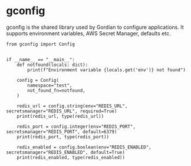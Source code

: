 # gconfig

gconfig is the shared library used by Gordian to configure applications.
It supports environment variables, AWS Secret Manager, defaults etc.

```
from gconfig import Config


if __name__ == "__main__":
    def notfound(locals: dict):
        print(f"Environment variable {locals.get('env')} not found")

    config = Config(
        namespace="test",
        not_found_fn=notfound,
    )

    redis_url = config.string(env="REDIS_URL", secretsmanager="REDIS_URL", required=True)
    print(redis_url, type(redis_url))

    redis_port = config.integer(env="REDIS_PORT", secretsmanager="REDIS_PORT", default=6379)
    print(redis_port, type(redis_port))

    redis_enabled = config.boolean(env="REDIS_ENABLED", secretsmanager="REDIS_ENABLED", default=True)
    print(redis_enabled, type(redis_enabled))

```
